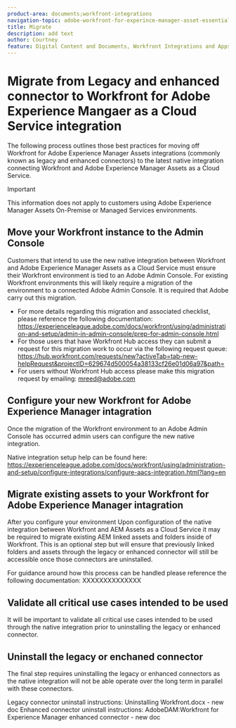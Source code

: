 ```yaml
---
product-area: documents;workfront-integrations
navigation-topic: adobe-workfront-for-experince-manager-asset-essentials
title: Migrate
description: add text
author: Courtney
feature: Digital Content and Documents, Workfront Integrations and Apps
---
```


# Migrate from Legacy and enhanced connector to Workfront for Adobe Experience Mangaer as a Cloud Service integration

The following process outlines those best practices for moving off Workfront for Adobe Experience Manager Assets integrations (commonly known as legacy and enhanced connectors) to the latest native integration connecting Workfront and Adobe Experience Manager Assets as a Cloud Service.

>[!IMPORTANT]
>
>This information does not apply to customers using Adobe Experience Manager Assets On-Premise or Managed Services environments.


## Move your Workfront instance to the Admin Console

Customers that intend to use the new native integration between Workfront and Adobe Experience Manager Assets as a Cloud Service must ensure their Workfront environment is tied to an Adobe Admin Console. For existing Workfront environments this will likely require a migration of the environment to a connected Adobe Admin Console. It is required that Adobe carry out this migration.

* For more details regarding this migration and associated checklist, please reference the following documentation: https://experienceleague.adobe.com/docs/workfront/using/administration-and-setup/admin-in-admin-console/prep-for-admin-console.html
* For those users that have Workfront Hub access they can submit a request for this migration work to occur via the following request queue: https://hub.workfront.com/requests/new?activeTab=tab-new-helpRequest&projectID=629674d500054a38133cf26e01d06a97&path=
* For users without Workfront Hub access please make this migration request by emailing: mreed@adobe.com

## Configure your new Workfront for Adobe Experience Manager intagration

Once the migration of the Workfront environment to an Adobe Admin Console has occurred admin users can configure the new native integration.

Native integration setup help can be found here: https://experienceleague.adobe.com/docs/workfront/using/administration-and-setup/configure-integrations/configure-aacs-integration.html?lang=en

## Migrate existing assets to your Workfront for Adobe Experience Manager intagration

After you configure your environment 
Upon configuration of the native integration between Workfront and AEM Assets as a Cloud Service it may be required to migrate existing AEM linked assets and folders inside of Workfront. This is an optional step but will ensure that previously linked folders and assets through the legacy or enhanced connector will still be accessible once those connectors are uninstalled.

For guidance around how this process can be handled please reference the following documentation: XXXXXXXXXXXXXX

## Validate all critical use cases intended to be used

It will be important to validate all critical use cases intended to be used through the native integration prior to uninstalling the legacy or enhanced connector.

## Uninstall the legacy or enchaned connector

The final step requires uninstalling the legacy or enhanced connectors as the native integration will not be able operate over the long term in parallel with these connectors.

Legacy connector uninstall instructions: Uninstalling Workfront.docx - new doc
Enhanced connector uninstall instructions: AdobeDAM:Workfront for Experience Manager enhanced connector - new doc